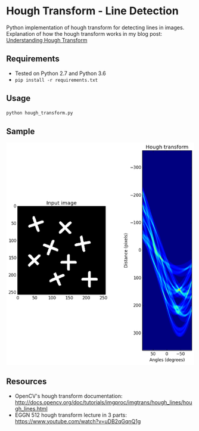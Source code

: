 # Hough Transform - Line Detection

Python implementation of hough transform for detecting lines in images.    
Explanation of how the hough transform works in my blog post: [Understanding Hough Transform](https://alyssaq.github.io/2014/understanding-hough-transform)

## Requirements
* Tested on Python 2.7 and Python 3.6
* `pip install -r requirements.txt`

## Usage
```py
python hough_transform.py
```
## Sample 
![hough transform image](imgs/output.png)

## Resources
* OpenCV's hough transform documentation: 
<http://docs.opencv.org/doc/tutorials/imgproc/imgtrans/hough_lines/hough_lines.html>
* EGGN 512 hough transform lecture in 3 parts:
<https://www.youtube.com/watch?v=uDB2qGqnQ1g>